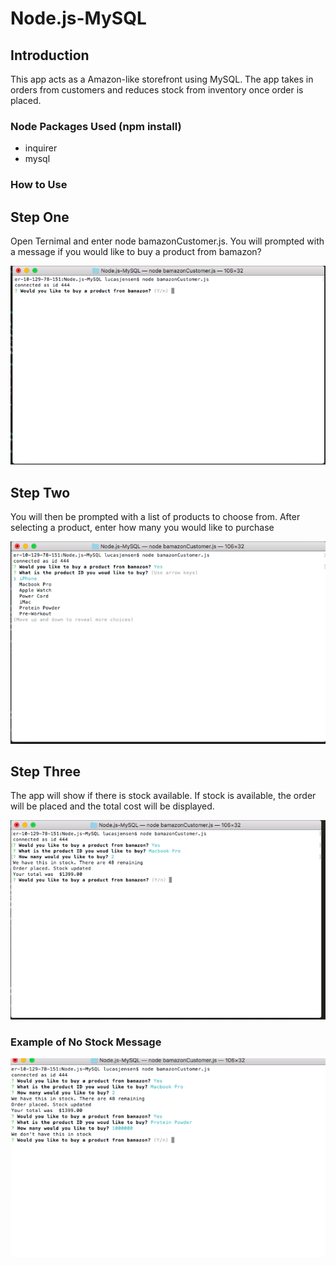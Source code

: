 # Node.js-MySQL

## Introduction

This app acts as a Amazon-like storefront using MySQL. The app takes in orders from customers and reduces stock from inventory once order is placed. 



### Node Packages Used (npm install)
* inquirer
* mysql


### How to Use


## Step One
 Open Ternimal and enter node bamazonCustomer.js. 
 You will prompted with a message if you would like to buy a product from bamazon?
 

 
![Step one](./images/toPurchase.png)


## Step Two
You will then be prompted with a list of products to choose from.
After selecting a product, enter how many you would like to purchase


![Step Two](./images/productList.png)


## Step Three
The app will show if there is stock available. 
If stock is available, the order will be placed and the total cost will be displayed. 


![Step Three](./images/orderPlaced.png)


### Example of No Stock Message
![Step Four](./images/noneInStock.png)







